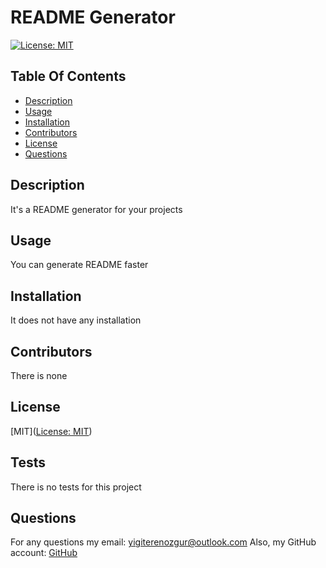 # README Generator

  [![License: MIT](https://img.shields.io/badge/License-MIT-yellow.svg)](https://opensource.org/licenses/MIT)

 
  ## Table Of Contents
  - [Description](#description)
  - [Usage](#usage)
  - [Installation](#installation)
  - [Contributors](#contributors)
  - [License](#license)
  - [Questions](#questions)

  ## Description
  It's a README generator for your projects

  ## Usage
  You can generate README faster

  ## Installation
  It does not have any installation

  ## Contributors
  There is none

  ## License
  [MIT]([License: MIT](https://opensource.org/licenses/MIT))

  ## Tests
  There is no tests for this project

  ## Questions

  For any questions my email: yigiterenozgur@outlook.com
  Also, my GitHub account: [GitHub](https://github.com/erenozgur98)

